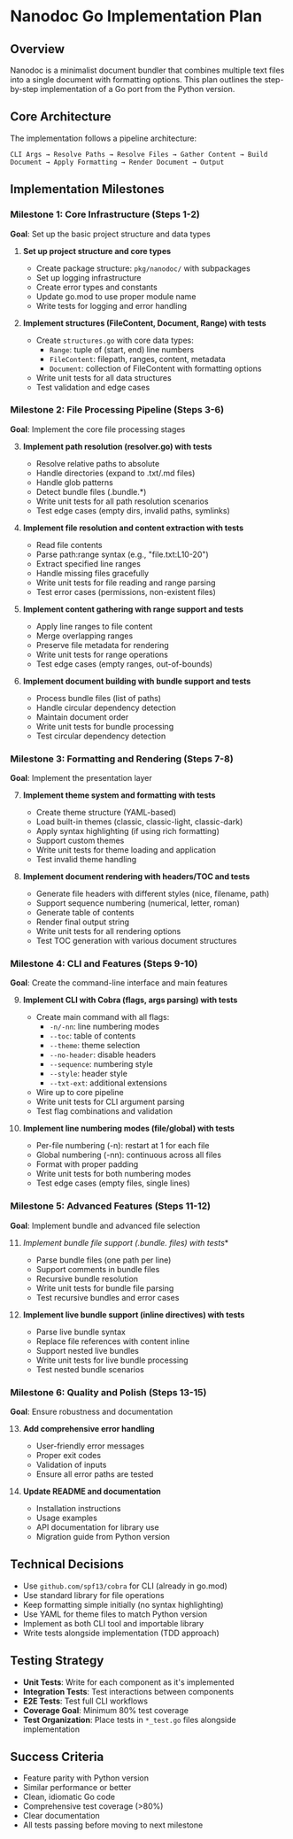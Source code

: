# Nanodoc Go Implementation Plan

## Overview

Nanodoc is a minimalist document bundler that combines multiple text files into a single document with formatting options. This plan outlines the step-by-step implementation of a Go port from the Python version.

## Core Architecture

The implementation follows a pipeline architecture:

```
CLI Args → Resolve Paths → Resolve Files → Gather Content → Build Document → Apply Formatting → Render Document → Output
```

## Implementation Milestones

### Milestone 1: Core Infrastructure (Steps 1-2)

**Goal**: Set up the basic project structure and data types

1. **Set up project structure and core types**
   - Create package structure: `pkg/nanodoc/` with subpackages
   - Set up logging infrastructure
   - Create error types and constants
   - Update go.mod to use proper module name
   - Write tests for logging and error handling

2. **Implement structures (FileContent, Document, Range) with tests**
   - Create `structures.go` with core data types:
     - `Range`: tuple of (start, end) line numbers
     - `FileContent`: filepath, ranges, content, metadata
     - `Document`: collection of FileContent with formatting options
   - Write unit tests for all data structures
   - Test validation and edge cases

### Milestone 2: File Processing Pipeline (Steps 3-6)

**Goal**: Implement the core file processing stages

3. **Implement path resolution (resolver.go) with tests**
   - Resolve relative paths to absolute
   - Handle directories (expand to .txt/.md files)
   - Handle glob patterns
   - Detect bundle files (.bundle.*)
   - Write unit tests for all path resolution scenarios
   - Test edge cases (empty dirs, invalid paths, symlinks)

4. **Implement file resolution and content extraction with tests**
   - Read file contents
   - Parse path:range syntax (e.g., "file.txt:L10-20")
   - Extract specified line ranges
   - Handle missing files gracefully
   - Write unit tests for file reading and range parsing
   - Test error cases (permissions, non-existent files)

5. **Implement content gathering with range support and tests**
   - Apply line ranges to file content
   - Merge overlapping ranges
   - Preserve file metadata for rendering
   - Write unit tests for range operations
   - Test edge cases (empty ranges, out-of-bounds)

6. **Implement document building with bundle support and tests**
   - Process bundle files (list of paths)
   - Handle circular dependency detection
   - Maintain document order
   - Write unit tests for bundle processing
   - Test circular dependency detection

### Milestone 3: Formatting and Rendering (Steps 7-8)

**Goal**: Implement the presentation layer

7. **Implement theme system and formatting with tests**
   - Create theme structure (YAML-based)
   - Load built-in themes (classic, classic-light, classic-dark)
   - Apply syntax highlighting (if using rich formatting)
   - Support custom themes
   - Write unit tests for theme loading and application
   - Test invalid theme handling

8. **Implement document rendering with headers/TOC and tests**
   - Generate file headers with different styles (nice, filename, path)
   - Support sequence numbering (numerical, letter, roman)
   - Generate table of contents
   - Render final output string
   - Write unit tests for all rendering options
   - Test TOC generation with various document structures

### Milestone 4: CLI and Features (Steps 9-10)

**Goal**: Create the command-line interface and main features

9. **Implement CLI with Cobra (flags, args parsing) with tests**
   - Create main command with all flags:
     - `-n/-nn`: line numbering modes
     - `--toc`: table of contents
     - `--theme`: theme selection
     - `--no-header`: disable headers
     - `--sequence`: numbering style
     - `--style`: header style
     - `--txt-ext`: additional extensions
   - Wire up to core pipeline
   - Write unit tests for CLI argument parsing
   - Test flag combinations and validation

10. **Implement line numbering modes (file/global) with tests**
    - Per-file numbering (-n): restart at 1 for each file
    - Global numbering (-nn): continuous across all files
    - Format with proper padding
    - Write unit tests for both numbering modes
    - Test edge cases (empty files, single lines)

### Milestone 5: Advanced Features (Steps 11-12)

**Goal**: Implement bundle and advanced file selection

11. **Implement bundle file support (.bundle.* files) with tests**
    - Parse bundle files (one path per line)
    - Support comments in bundle files
    - Recursive bundle resolution
    - Write unit tests for bundle file parsing
    - Test recursive bundles and error cases

12. **Implement live bundle support (inline directives) with tests**
    - Parse live bundle syntax
    - Replace file references with content inline
    - Support nested live bundles
    - Write unit tests for live bundle processing
    - Test nested bundle scenarios

### Milestone 6: Quality and Polish (Steps 13-15)

**Goal**: Ensure robustness and documentation

13. **Add comprehensive error handling**
    - User-friendly error messages
    - Proper exit codes
    - Validation of inputs
    - Ensure all error paths are tested

14. **Update README and documentation**
    - Installation instructions
    - Usage examples
    - API documentation for library use
    - Migration guide from Python version

## Technical Decisions

- Use `github.com/spf13/cobra` for CLI (already in go.mod)
- Use standard library for file operations
- Keep formatting simple initially (no syntax highlighting)
- Use YAML for theme files to match Python version
- Implement as both CLI tool and importable library
- Write tests alongside implementation (TDD approach)

## Testing Strategy

- **Unit Tests**: Write for each component as it's implemented
- **Integration Tests**: Test interactions between components
- **E2E Tests**: Test full CLI workflows
- **Coverage Goal**: Minimum 80% test coverage
- **Test Organization**: Place tests in `*_test.go` files alongside implementation

## Success Criteria

- Feature parity with Python version
- Similar performance or better
- Clean, idiomatic Go code
- Comprehensive test coverage (>80%)
- Clear documentation
- All tests passing before moving to next milestone
